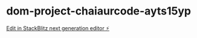 # dom-project-chaiaurcode-ayts15yp

[Edit in StackBlitz next generation editor ⚡️](https://stackblitz.com/~/github.com/afrasiab1221/dom-project-chaiaurcode-ayts15yp)